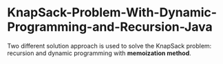 # KnapSack-Problem-With-Dynamic-Programming-and-Recursion-Java
Two different solution approach is used to solve the KnapSack problem: recursion and dynamic programming with **memoization method**.
